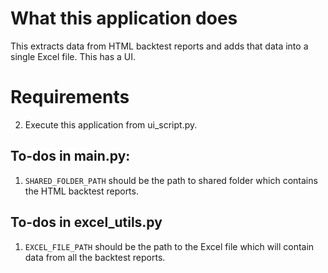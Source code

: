 # What this application does
This extracts data from HTML backtest reports and adds that data into a single Excel file. This has a UI.

# Requirements
2. Execute this application from ui_script.py.

## To-dos in main.py:
1. `SHARED_FOLDER_PATH` should be the path to shared folder which contains the HTML backtest reports.

## To-dos in excel_utils.py
1. `EXCEL_FILE_PATH` should be the path to the Excel file which will contain data from all the backtest reports.